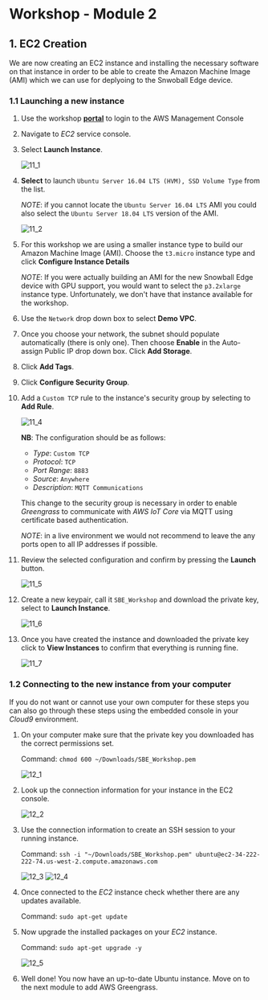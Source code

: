 # Workshop - Module 2

## 1. EC2 Creation

We are now creating an EC2 instance and installing the necessary software on that instance in order to be able to create the Amazon Machine Image (AMI) which we can use for deplyoing to the Snwoball Edge device.

### 1.1 Launching a new instance

1. Use the workshop [**portal**](https://portal.awsworkshop.io/) to login to the AWS Management Console

1. Navigate to *EC2* service console.

1. Select **Launch Instance**.

	![11_1](/api/workshops/sbe-workshop-2018/content/assets/images/11_1.png)

1. **Select** to launch `Ubuntu Server 16.04 LTS (HVM), SSD Volume Type` from the list.

	_NOTE_: if you cannot locate the `Ubuntu Server 16.04 LTS` AMI you could also select the `Ubuntu Server 18.04 LTS` version of the AMI.

	![11_2](/api/workshops/sbe-workshop-2018/content/assets/images/11_2.png)

1. For this workshop we are using a smaller instance type to build our Amazon Machine Image (AMI). Choose the `t3.micro` instance type and click **Configure Instance Details** 

   _NOTE_: If you were actually building an AMI for the new Snowball Edge device with GPU support, you would want to select the `p3.2xlarge` instance type. Unfortunately, we don't have that instance available for the workshop. 

1. Use the `Network` drop down box to select **Demo VPC**. 

1. Once you choose your network, the subnet should populate automatically (there is only one). Then choose **Enable** in the Auto-assign Public IP drop down box. Click **Add Storage**.

1. Click **Add Tags**.

1. Click **Configure Security Group**.

1. Add a `Custom TCP` rule to the instance's security group by selecting to **Add Rule**.

   ![11_4](/api/workshops/sbe-workshop-2018/content/assets/images/11_4.png)
   
   **NB**: The configuration should be as follows:

   * *Type*: `Custom TCP`
   * *Protocol*: `TCP`
   * *Port Range*: `8883`
   * *Source*: `Anywhere`
   * *Description*: `MQTT Communications`
   
   This change to the security group is necessary in order to enable *Greengrass* to communicate with *AWS IoT Core* via MQTT using certificate based authentication.
   
   _NOTE_: in a live environment we would not recommend to leave the any ports open to all IP addresses if possible.

1. Review the selected configuration and confirm by pressing the **Launch** button.
	
	![11_5](/api/workshops/sbe-workshop-2018/content/assets/images/11_5.png)

1. Create a new keypair, call it `SBE_Workshop` and download the private key, select to **Launch Instance**.

   ![11_6](/api/workshops/sbe-workshop-2018/content/assets/images/11_6.png)

1. Once you have created the instance and downloaded the private key click to **View Instances** to confirm that everything is running fine.
	
	![11_7](/api/workshops/sbe-workshop-2018/content/assets/images/11_7.png)

### 1.2 Connecting to the new instance from your computer

If you do not want or cannot use your own computer for these steps you can also go through these steps using the embedded console in your *Cloud9* environment.

1. On your computer make sure that the private key you downloaded has the correct permissions set.

	Command: `chmod 600 ~/Downloads/SBE_Workshop.pem`

	![12_1](/api/workshops/sbe-workshop-2018/content/assets/images/12_1.png)

1. Look up the connection information for your instance in the EC2 console.
	
	![12_2](/api/workshops/sbe-workshop-2018/content/assets/images/12_2.png)
	
1. Use the connection information to create an SSH session to your running instance.

	Command: `ssh -i "~/Downloads/SBE_Workshop.pem" ubuntu@ec2-34-222-222-74.us-west-2.compute.amazonaws.com`

	![12_3](/api/workshops/sbe-workshop-2018/content/assets/images/12_3.png)
	![12_4](/api/workshops/sbe-workshop-2018/content/assets/images/12_4.png)

1. Once connected to the *EC2* instance check whether there are any updates available.

	Command: `sudo apt-get update`

1. Now upgrade the installed packages on your *EC2* instance.

	Command: `sudo apt-get upgrade -y`

 	![12_5](/api/workshops/sbe-workshop-2018/content/assets/images/12_5.png)

1. Well done! You now have an up-to-date Ubuntu instance. Move on to the next module to add AWS Greengrass.

